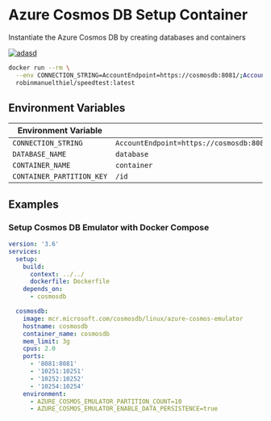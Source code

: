 # Azure Cosmos DB Setup Container

Instantiate the Azure Cosmos DB by creating databases and containers 

[![adasd](https://img.shields.io/badge/Docker_Hub-robinmanuelthiel/cosmos--db--setup:latest-blue?logo=docker)](https://hub.docker.com/r/robinmanuelthiel/cosmos-db-setup/)

```bash
docker run --rm \
  --env CONNECTION_STRING=AccountEndpoint=https://cosmosdb:8081/;AccountKey=xxxxxxxxxxx \
  robinmanuelthiel/speedtest:latest 
```

## Environment Variables

| Environment Variable | Default |
| -- | -- |
| `CONNECTION_STRING` | `AccountEndpoint=https://cosmosdb:8081/;AccountKey=C2y6yDjf5/R+ob0N8A7Cgv30VRDJIWEHLM+4QDU5DE2nQ9nDuVTqobD4b8mGGyPMbIZnqyMsEcaGQy67XIw/Jw==` |
| `DATABASE_NAME` | `database` |
| `CONTAINER_NAME` | `container` |
| `CONTAINER_PARTITION_KEY` | `/id` |

## Examples

### Setup Cosmos DB Emulator with Docker Compose 

```yaml
version: '3.6'
services:
  setup:
    build:
      context: ../../
      dockerfile: Dockerfile
    depends_on:
      - cosmosdb

  cosmosdb:
    image: mcr.microsoft.com/cosmosdb/linux/azure-cosmos-emulator
    hostname: cosmosdb
    container_name: cosmosdb
    mem_limit: 3g
    cpus: 2.0
    ports:
      - '8081:8081'
      - '10251:10251'
      - '10252:10252'
      - '10254:10254'
    environment:
      - AZURE_COSMOS_EMULATOR_PARTITION_COUNT=10
      - AZURE_COSMOS_EMULATOR_ENABLE_DATA_PERSISTENCE=true
```
